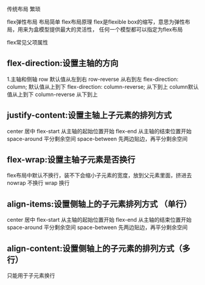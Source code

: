 传统布局
繁琐

flex弹性布局
布局简单
flex布局原理
flex是flexible box的缩写，意思为弹性布局，用来为盒模型提供最大的灵活性，
任何一个模型都可以指定为flex布局

flex常见父项属性
## flex-direction:设置主轴的方向
1.主轴和侧轴 
row 默认值从左到右
row-reverse 从右到左
flex-direction: column;
默认值从上到下
flex-direction: column-reverse;
从下到上
column默认值从上到下
column-reverse 从下到上

## justify-content:设置**主轴**上子元素的排列方式
center 居中
flex-start 从主轴的起始位置开始
flex-end 从主轴的结束位置开始
space-around 平分剩余空间
space-between 先两边贴边，再平分剩余空间
## flex-wrap:设置主轴子元素是否换行
flex布局中默认不换行，装不下会缩小子元素的宽度，放到父元素里面，挤进去
nowrap 不换行
wrap 换行
## align-items:设置**侧轴**上的子元素排列方式 （单行）
center 居中
flex-start 从主轴的起始位置开始
flex-end 从主轴的结束位置开始
space-around 平分剩余空间
space-between 先两边贴边，再平分剩余空间
## align-content:设置**侧轴**上的子元素的排列方式（多行）
只能用于子元素换行
